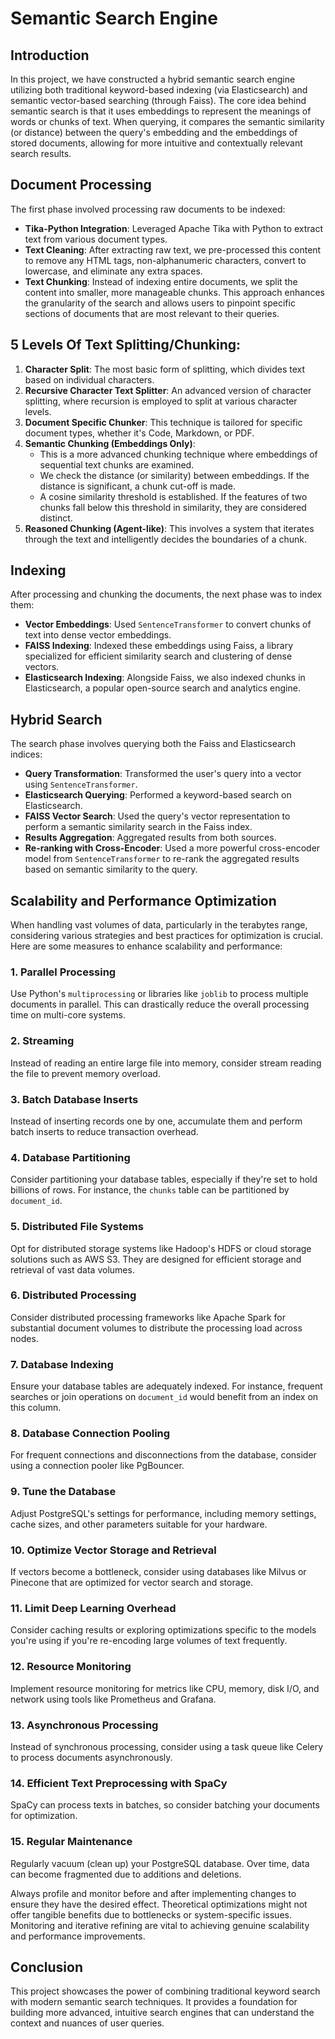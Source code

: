 # Semantic Search Engine

## Introduction
In this project, we have constructed a hybrid semantic search engine utilizing both traditional keyword-based indexing (via Elasticsearch) and semantic vector-based searching (through Faiss). The core idea behind semantic search is that it uses embeddings to represent the meanings of words or chunks of text. When querying, it compares the semantic similarity (or distance) between the query's embedding and the embeddings of stored documents, allowing for more intuitive and contextually relevant search results.

## Document Processing
The first phase involved processing raw documents to be indexed:
- **Tika-Python Integration**: Leveraged Apache Tika with Python to extract text from various document types.
- **Text Cleaning**: After extracting raw text, we pre-processed this content to remove any HTML tags, non-alphanumeric characters, convert to lowercase, and eliminate any extra spaces.
- **Text Chunking**: Instead of indexing entire documents, we split the content into smaller, more manageable chunks. This approach enhances the granularity of the search and allows users to pinpoint specific sections of documents that are most relevant to their queries.

## 5 Levels Of Text Splitting/Chunking:
1. **Character Split**: The most basic form of splitting, which divides text based on individual characters.
2. **Recursive Character Text Splitter**: An advanced version of character splitting, where recursion is employed to split at various character levels.
3. **Document Specific Chunker**: This technique is tailored for specific document types, whether it's Code, Markdown, or PDF.
4. **Semantic Chunking (Embeddings Only)**: 
    - This is a more advanced chunking technique where embeddings of sequential text chunks are examined.
    - We check the distance (or similarity) between embeddings. If the distance is significant, a chunk cut-off is made.
    - A cosine similarity threshold is established. If the features of two chunks fall below this threshold in similarity, they are considered distinct.
5. **Reasoned Chunking (Agent-like)**: This involves a system that iterates through the text and intelligently decides the boundaries of a chunk.

## Indexing
After processing and chunking the documents, the next phase was to index them:
- **Vector Embeddings**: Used `SentenceTransformer` to convert chunks of text into dense vector embeddings.
- **FAISS Indexing**: Indexed these embeddings using Faiss, a library specialized for efficient similarity search and clustering of dense vectors.
- **Elasticsearch Indexing**: Alongside Faiss, we also indexed chunks in Elasticsearch, a popular open-source search and analytics engine.

## Hybrid Search
The search phase involves querying both the Faiss and Elasticsearch indices:
- **Query Transformation**: Transformed the user's query into a vector using `SentenceTransformer`.
- **Elasticsearch Querying**: Performed a keyword-based search on Elasticsearch.
- **FAISS Vector Search**: Used the query's vector representation to perform a semantic similarity search in the Faiss index.
- **Results Aggregation**: Aggregated results from both sources.
- **Re-ranking with Cross-Encoder**: Used a more powerful cross-encoder model from `SentenceTransformer` to re-rank the aggregated results based on semantic similarity to the query.


## Scalability and Performance Optimization

When handling vast volumes of data, particularly in the terabytes range, considering various strategies and best practices for optimization is crucial. Here are some measures to enhance scalability and performance:

### 1. Parallel Processing
Use Python's `multiprocessing` or libraries like `joblib` to process multiple documents in parallel. This can drastically reduce the overall processing time on multi-core systems.

### 2. Streaming
Instead of reading an entire large file into memory, consider stream reading the file to prevent memory overload.

### 3. Batch Database Inserts
Instead of inserting records one by one, accumulate them and perform batch inserts to reduce transaction overhead.

### 4. Database Partitioning
Consider partitioning your database tables, especially if they're set to hold billions of rows. For instance, the `chunks` table can be partitioned by `document_id`.

### 5. Distributed File Systems
Opt for distributed storage systems like Hadoop's HDFS or cloud storage solutions such as AWS S3. They are designed for efficient storage and retrieval of vast data volumes.

### 6. Distributed Processing
Consider distributed processing frameworks like Apache Spark for substantial document volumes to distribute the processing load across nodes.

### 7. Database Indexing
Ensure your database tables are adequately indexed. For instance, frequent searches or join operations on `document_id` would benefit from an index on this column.

### 8. Database Connection Pooling
For frequent connections and disconnections from the database, consider using a connection pooler like PgBouncer.

### 9. Tune the Database
Adjust PostgreSQL's settings for performance, including memory settings, cache sizes, and other parameters suitable for your hardware.

### 10. Optimize Vector Storage and Retrieval
If vectors become a bottleneck, consider using databases like Milvus or Pinecone that are optimized for vector search and storage.

### 11. Limit Deep Learning Overhead
Consider caching results or exploring optimizations specific to the models you're using if you're re-encoding large volumes of text frequently.

### 12. Resource Monitoring
Implement resource monitoring for metrics like CPU, memory, disk I/O, and network using tools like Prometheus and Grafana.

### 13. Asynchronous Processing
Instead of synchronous processing, consider using a task queue like Celery to process documents asynchronously.

### 14. Efficient Text Preprocessing with SpaCy
SpaCy can process texts in batches, so consider batching your documents for optimization.

### 15. Regular Maintenance
Regularly vacuum (clean up) your PostgreSQL database. Over time, data can become fragmented due to additions and deletions.


Always profile and monitor before and after implementing changes to ensure they have the desired effect. Theoretical optimizations might not offer tangible benefits due to bottlenecks or system-specific issues. Monitoring and iterative refining are vital to achieving genuine scalability and performance improvements.



## Conclusion
This project showcases the power of combining traditional keyword search with modern semantic search techniques. It provides a foundation for building more advanced, intuitive search engines that can understand the context and nuances of user queries.

